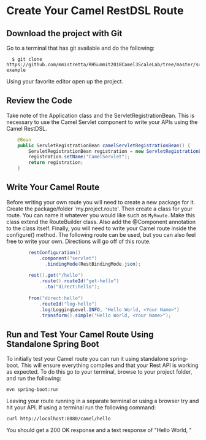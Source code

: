 # Create Your Camel RestDSL Route

## Download the project with Git
Go to a terminal that has git available and do the following:
```
  $ git clone https://github.com/mmistretta/RHSummit2018Camel3ScaleLab/tree/master/summit-example
```
Using your favorite editor open up the project.  
  
## Review the Code
Take note of the Application class and the ServletRegistrationBean.  This is necessary to use the Camel Servlet component to write your APIs using the Camel RestDSL. 
```java
    @Bean
    public ServletRegistrationBean camelServletRegistrationBean() {
        ServletRegistrationBean registration = new ServletRegistrationBean(new CamelHttpTransportServlet(),"/camel/*");
        registration.setName("CamelServlet");
        return registration;
    }
```
  
## Write Your Camel Route
Before writing your own route you will need to create a new package for it.  Create the package/folder 'my.project.route'.
Then create a class for your route.  You can name it whatever you would like such as `MyRoute`. Make this class extend the RouteBuilder class. Also add the @Component annotation to the class itself. Finally, you will need to write your Camel route inside the configure() method.  The following route can be used, but you can also feel free to write your own.  Directions will go off of this route.
```java
        restConfiguration()
        	.component("servlet")
    		  .bindingMode(RestBindingMode.json);
          
        rest().get("/hello")
        	.route().routeId("get-hello")
    		  .to("direct:hello");
          
        from("direct:hello")
        	.routeId("log-hello")
        	.log(LoggingLevel.INFO, "Hello World, <Your Name>")
        	.transform().simple("Hello World, <Your Name>");
```

## Run and Test Your Camel Route Using Standalone Spring Boot
To initially test your Camel route you can run it using standalone spring-boot.  This will ensure everything compiles and that your Rest API is working as expected. To do this go to your terminal, browse to your project folder, and run the following:
```
mvn spring-boot:run
```
Leaving your route running in a separate terminal or using a browser try and hit your API.  If using a terminal run the following command:
```
curl http://localhost:8080/camel/hello
```
You should get a 200 OK response and a text response of "Hello World, <Your Name>"
